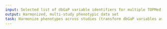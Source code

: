 ```yaml
---
input: Selected list of dbGaP variable identifiers for multiple TOPMed studies
output: Harmonized, multi-study phenotypic data set
task: Harmonize phenotypes across studies (transform dbGaP variables as needed)
---
```

